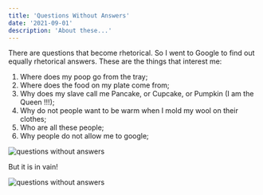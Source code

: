 ```yaml
---
title: 'Questions Without Answers'
date: '2021-09-01'
description: 'About these...'
---
```


There are questions that become rhetorical. So I went to Google to find out equally rhetorical answers. These are the things that interest me:

1. Where does my poop go from the tray;
2. Where does the food on my plate come from;
3. Why does my slave call me Pancake, or Cupcake, or Pumpkin (I am the Queen !!!);
4. Why do not people want to be warm when I mold my wool on their clothes;
5. Who are all these people;
6. Why people do not allow me to google;

![questions without answers](https://komornyi.space/static/img/cat_blog/questionsWithoutAnswers/qwa0.jpg 'Questions without answers')

But it is in vain!

![questions without answers](https://komornyi.space/static/img/cat_blog/questionsWithoutAnswers/qwa1.jpg 'Questions without answers')
